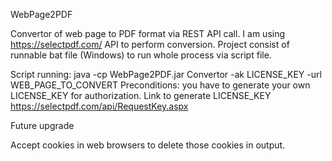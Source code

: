 WebPage2PDF

Convertor of web page to PDF format via REST API call.
I am using https://selectpdf.com/ API to perform conversion.
Project consist of runnable bat file (Windows) to run whole process via script file.

Script running:  java -cp WebPage2PDF.jar Convertor -ak LICENSE_KEY -url WEB_PAGE_TO_CONVERT
Preconditions: you have to generate your own LICENSE_KEY for authorization. Link to generate LICENSE_KEY https://selectpdf.com/api/RequestKey.aspx

Future upgrade

Accept cookies in web browsers to delete those cookies in output.
